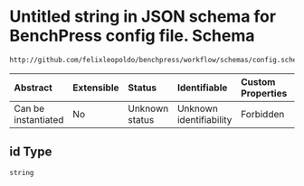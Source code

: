 # Untitled string in JSON schema for BenchPress config file. Schema

```txt
http://github.com/felixleopoldo/benchpress/workflow/schemas/config.schema.json#/definitions/trilearn_g_inv_wishart/properties/id
```



| Abstract            | Extensible | Status         | Identifiable            | Custom Properties | Additional Properties | Access Restrictions | Defined In                                                       |
| :------------------ | :--------- | :------------- | :---------------------- | :---------------- | :-------------------- | :------------------ | :--------------------------------------------------------------- |
| Can be instantiated | No         | Unknown status | Unknown identifiability | Forbidden         | Allowed               | none                | [config.schema.json*](config.schema.json "open original schema") |

## id Type

`string`
